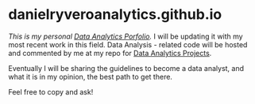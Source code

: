 # danielryveroanalytics.github.io

<i class="fab fa-github">This is my personal [Data Analytics Porfolio](https://danielryvero.github.io/danielryveroanalytics.github.io/).</i> 
I will be updating it with my most recent work in this field. 
Data Analysis - related code will be hosted and commented by me at my repo for [Data Analytics Projects](https://github.com/danielryvero/Portfolio-Projects-Data-Analytics).

Eventually I will be sharing the guidelines to become a data 
analyst, and what it is in my opinion, the best path to get there.

Feel free to copy and ask!
